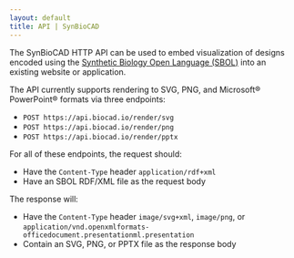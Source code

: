 ```yaml
---
layout: default
title: API | SynBioCAD
---
```

The SynBioCAD HTTP API can be used to embed visualization of designs encoded using the [Synthetic Biology Open Language (SBOL)](http://sbolstandard.org) into an existing website or application.

The API currently supports rendering to SVG, PNG, and Microsoft&reg; PowerPoint&reg; formats via three endpoints:

* `POST https://api.biocad.io/render/svg`
* `POST https://api.biocad.io/render/png`
* `POST https://api.biocad.io/render/pptx`

For all of these endpoints, the request should:

* Have the `Content-Type` header `application/rdf+xml`
* Have an SBOL RDF/XML file as the request body

The response will:

* Have the `Content-Type` header `image/svg+xml`, `image/png`, or `application/vnd.openxmlformats-officedocument.presentationml.presentation`
* Contain an SVG, PNG, or PPTX file as the response body


